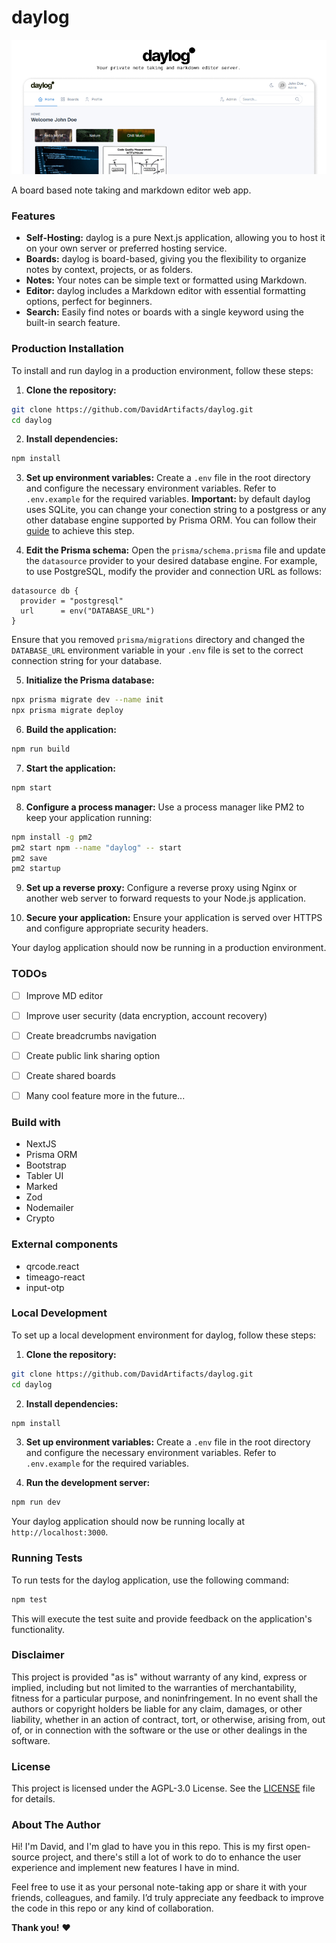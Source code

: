 # daylog

![daylog_portrait](resources/readme_portrait.jpg)

A board based note taking and markdown editor web app.

### Features

- **Self-Hosting:** daylog is a pure Next.js application, allowing you to host it on your own server or preferred hosting service.
- **Boards:** daylog is board-based, giving you the flexibility to organize notes by context, projects, or as folders.
- **Notes:** Your notes can be simple text or formatted using Markdown.
- **Editor:** daylog includes a Markdown editor with essential formatting options, perfect for beginners.
- **Search:** Easily find notes or boards with a single keyword using the built-in search feature.

### Production Installation

To install and run daylog in a production environment, follow these steps:

1. **Clone the repository:**
  ```bash
  git clone https://github.com/DavidArtifacts/daylog.git
  cd daylog
  ```

2. **Install dependencies:**
  ```bash
  npm install
  ```

3. **Set up environment variables:**
  Create a `.env` file in the root directory and configure the necessary environment variables. Refer to `.env.example` for the required variables. 
  **Important:** by default daylog uses SQLite, you can change your conection string to a postgress or any other database engine supported by Prisma ORM. You can follow their [guide](https://www.prisma.io/docs/orm/reference/connection-urls) to achieve this step.

4. **Edit the Prisma schema:**
  Open the `prisma/schema.prisma` file and update the `datasource` provider to your desired database engine. For example, to use PostgreSQL, modify the provider and connection URL as follows:
  ```prisma
  datasource db {
    provider = "postgresql"
    url      = env("DATABASE_URL")
  }
  ```
  Ensure that you removed `prisma/migrations` directory and changed the `DATABASE_URL` environment variable in your `.env` file is set to the correct connection string for your database.

5. **Initialize the Prisma database:**
  ```bash
  npx prisma migrate dev --name init
  npx prisma migrate deploy
  ```

6. **Build the application:**
  ```bash
  npm run build
  ```

7. **Start the application:**
  ```bash
  npm start
  ```

8. **Configure a process manager:**
  Use a process manager like PM2 to keep your application running:
  ```bash
  npm install -g pm2
  pm2 start npm --name "daylog" -- start
  pm2 save
  pm2 startup
  ```

9. **Set up a reverse proxy:**
  Configure a reverse proxy using Nginx or another web server to forward requests to your Node.js application.

10. **Secure your application:**
  Ensure your application is served over HTTPS and configure appropriate security headers.

Your daylog application should now be running in a production environment.

### TODOs
- [ ] Improve MD editor
- [ ] Improve user security (data encryption, account recovery)
- [ ] Create breadcrumbs navigation
- [ ] Create public link sharing option
- [ ] Create shared boards
- [ ] Many cool feature more in the future...


### Build with

- NextJS
- Prisma ORM
- Bootstrap
- Tabler UI
- Marked
- Zod
- Nodemailer
- Crypto

### External components

- qrcode.react
- timeago-react
- input-otp

### Local Development

To set up a local development environment for daylog, follow these steps:

1. **Clone the repository:**
  ```bash
  git clone https://github.com/DavidArtifacts/daylog.git
  cd daylog
  ```

2. **Install dependencies:**
  ```bash
  npm install
  ```

3. **Set up environment variables:**
  Create a `.env` file in the root directory and configure the necessary environment variables. Refer to `.env.example` for the required variables.

4. **Run the development server:**
  ```bash
  npm run dev
  ```

Your daylog application should now be running locally at `http://localhost:3000`.

### Running Tests

To run tests for the daylog application, use the following command:
```bash
npm test
```

This will execute the test suite and provide feedback on the application's functionality.

### Disclaimer

This project is provided "as is" without warranty of any kind, express or implied, including but not limited to the warranties of merchantability, fitness for a particular purpose, and noninfringement. In no event shall the authors or copyright holders be liable for any claim, damages, or other liability, whether in an action of contract, tort, or otherwise, arising from, out of, or in connection with the software or the use or other dealings in the software.

### License

This project is licensed under the AGPL-3.0 License. See the [LICENSE](LICENSE) file for details.


### About The Author
Hi! I'm David, and I'm glad to have you in this repo. This is my first open-source project, and there's still a lot of work to do to enhance the user experience and implement new features I have in mind.

Feel free to use it as your personal note-taking app or share it with your friends, colleagues, and family. I’d truly appreciate any feedback to improve the code in this repo or any kind of collaboration.

**Thank you!** ❤